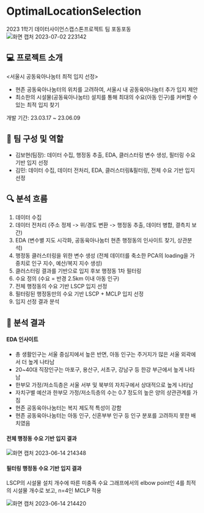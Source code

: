 # OptimalLocationSelection
2023 1학기 데이터사이언스캡스톤프로젝트 팀 포동포동
![화면 캡처 2023-07-02 223142](https://github.com/mminiiii/OptimalLocationSelection/assets/90174257/9be64f79-291c-4a0a-b676-a2b8b3e0c72d)

## 💻 프로젝트 소개
<서울시 공동육아나눔터 최적 입지 선정>
- 현존 공동육아나눔터의 위치를 고려하여, 서울시 내 공동육아나눔터 추가 입지 제안
- 최소한의 시설물(공동육아나눔터) 설치를 통해 최대의 수요(아동 인구)를 커버할 수 있는 최적 입지 찾기

개발 기간: 23.03.17 ~ 23.06.09

## 🫶 팀 구성 및 역할
- 김보현(팀장): 데이터 수집, 행정동 추출, EDA, 클러스터링 변수 생성, 필터링 수요 기반 입지 선정
- 김민: 데이터 수집, 데이터 전처리, EDA, 클러스터링&필터링, 전체 수요 기반 입지 선정

## 🔍 분석 흐름
1. 데이터 수집
2. 데이터 전처리 (주소 정제 -> 위/경도 변환 -> 행정동 추출, 데이터 병합, 결측치 보간)
3. EDA (변수별 지도 시각화, 공동육아나눔터 현존 행정동의 인사이트 찾기, 상관분석)
4. 행정동 클러스터링을 위한 변수 생성 (전체 데이터를 축소한 PCA의 loading을 가중치로 인구 지수, 예산/복지 지수 생성)
5. 클러스터링 결과를 기반으로 입지 후보 행정동 1차 필터링
6. 수요 정의 (수요 = 반경 2.5km 이내 아동 인구)
7. 전체 행정동의 수요 기반 LSCP 입지 선정
8. 필터링된 행정동만의 수요 기반 LSCP + MCLP 입지 선정
9. 입지 선정 결과 분석

## 👶 분석 결과
#### EDA 인사이트
- 총 생활인구는 서울 중심지에서 높은 반면, 아동 인구는 주거지가 많은 서울 외곽에서 더 높게 나타남
- 20~40대 직장인구는 마포구, 용산구, 서초구, 강남구 등 한강 부근에서 높게 나타남
- 한부모 가정/저소득층은 서울 서부 및 북부의 자치구에서 상대적으로 높게 나타남
- 자치구별 예산과 한부모 가정/저소득층의 수는 0.7 정도의 높은 양의 상관관계를 가짐
- 현존 공동육아나눔터는 복지 제도적 특성이 강함
- 현존 공동육아나눔터는 아동 인구, 신혼부부 인구 등 인구 분포를 고려하지 못한 배치였음

#### 전체 행정동 수요 기반 입지 결과
![화면 캡처 2023-06-14 214348](https://github.com/mminiiii/OptimalLocationSelection/assets/90174257/8534bf33-1daf-47ec-85b0-1684a3b57c92)


#### 필터링 행정동 수요 기반 입지 결과
LSCP의 시설물 설치 개수에 따른 미충족 수요 그래프에서의 elbow point인 4를 최적의 시설물 개수로 보고, n=4인 MCLP 적용

![화면 캡처 2023-06-14 214420](https://github.com/mminiiii/OptimalLocationSelection/assets/90174257/a1db93c6-5ea0-472a-8444-f6ff60422065)

